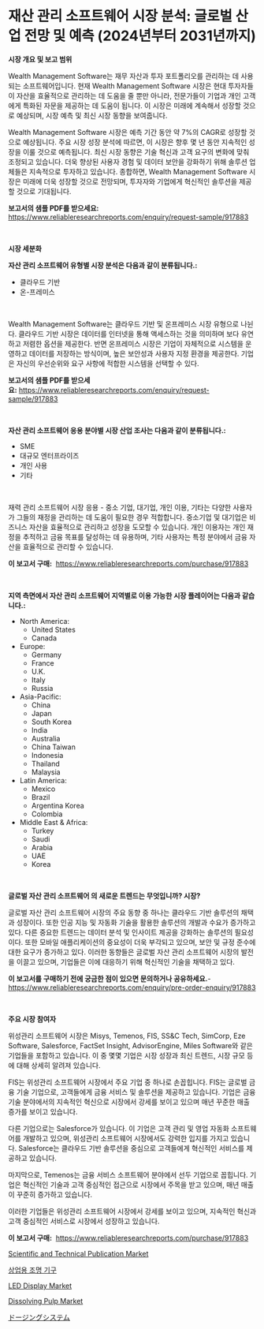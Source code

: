 <p><h1>재산 관리 소프트웨어 시장 분석: 글로벌 산업 전망 및 예측 (2024년부터 2031년까지)</h1></p><p><strong>시장 개요 및 보고 범위</strong></p>
<p><p>Wealth Management Software는 재무 자산과 투자 포트폴리오를 관리하는 데 사용되는 소프트웨어입니다. 현재 Wealth Management Software 시장은 현대 투자자들이 자산을 효율적으로 관리하는 데 도움을 줄 뿐만 아니라, 전문가들이 기업과 개인 고객에게 특화된 자문을 제공하는 데 도움이 됩니다. 이 시장은 미래에 계속해서 성장할 것으로 예상되며, 시장 예측 및 최신 시장 동향을 보여줍니다.</p><p>Wealth Management Software 시장은 예측 기간 동안 약 7%의 CAGR로 성장할 것으로 예상됩니다. 주요 시장 성장 분석에 따르면, 이 시장은 향후 몇 년 동안 지속적인 성장을 이룰 것으로 예측됩니다. 최신 시장 동향은 기술 혁신과 고객 요구의 변화에 맞춰 조정되고 있습니다. 더욱 향상된 사용자 경험 및 데이터 보안을 강화하기 위해 솔루션 업체들은 지속적으로 투자하고 있습니다. 종합하면, Wealth Management Software 시장은 미래에 더욱 성장할 것으로 전망되며, 투자자와 기업에게 혁신적인 솔루션을 제공할 것으로 기대됩니다.</p></p>
<p><strong>보고서의 샘플 PDF를 받으세요:</strong> <a href="https://www.reliableresearchreports.com/enquiry/request-sample/917883">https://www.reliableresearchreports.com/enquiry/request-sample/917883</a></p>
<p>&nbsp;</p>
<p><strong>시장 세분화</strong></p>
<p><strong>자산 관리 소프트웨어 유형별 시장 분석은 다음과 같이 분류됩니다.:</strong></p>
<p><ul><li>클라우드 기반</li><li>온-프레미스</li></ul></p>
<p>&nbsp;</p>
<p><p>Wealth Management Software는 클라우드 기반 및 온프레미스 시장 유형으로 나뉜다. 클라우드 기반 시장은 데이터를 인터넷을 통해 액세스하는 것을 의미하며 보다 유연하고 저렴한 옵션을 제공한다. 반면 온프레미스 시장은 기업이 자체적으로 시스템을 운영하고 데이터를 저장하는 방식이며, 높은 보안성과 사용자 지정 환경을 제공한다. 기업은 자신의 우선순위와 요구 사항에 적합한 시스템을 선택할 수 있다.</p></p>
<p><strong>보고서의 샘플 PDF를 받으세요:</strong>&nbsp;<a href="https://www.reliableresearchreports.com/enquiry/request-sample/917883">https://www.reliableresearchreports.com/enquiry/request-sample/917883</a></p>
<p>&nbsp;</p>
<p><strong> 자산 관리 소프트웨어 응용 분야별 시장 산업 조사는 다음과 같이 분류됩니다.:</strong></p>
<p><ul><li>SME</li><li>대규모 엔터프라이즈</li><li>개인 사용</li><li>기타</li></ul></p>
<p>&nbsp;</p>
<p><p>재력 관리 소프트웨어 시장 응용 - 중소 기업, 대기업, 개인 이용, 기타는 다양한 사용자가 그들의 재정을 관리하는 데 도움이 필요한 경우 적합합니다. 중소기업 및 대기업은 비즈니스 자산을 효율적으로 관리하고 성장을 도모할 수 있습니다. 개인 이용자는 개인 재정을 추적하고 금융 목표를 달성하는 데 유용하며, 기타 사용자는 특정 분야에서 금융 자산을 효율적으로 관리할 수 있습니다.</p></p>
<p><strong>이 보고서 구매:</strong>&nbsp; <a href="https://www.reliableresearchreports.com/purchase/917883">https://www.reliableresearchreports.com/purchase/917883</a></p>
<p>&nbsp;</p>
<p><strong>지역 측면에서 자산 관리 소프트웨어 지역별로 이용 가능한 시장 플레이어는 다음과 같습니다.:</strong></p>
<p><ul>
    <li>
        North America:
        <ul>
            <li>United States</li>
            <li>Canada</li>
        </ul>
    </li>
    <li>
        Europe:
        <ul>
            <li>Germany</li>
            <li>France</li>
            <li>U.K.</li>
            <li>Italy</li>
            <li>Russia</li>
        </ul>
    </li>
    <li>
        Asia-Pacific:
        <ul>
            <li>China</li>
            <li>Japan</li>
            <li>South Korea</li>
            <li>India</li>
            <li>Australia</li>
            <li>China Taiwan</li>
            <li>Indonesia</li>
            <li>Thailand</li>
            <li>Malaysia</li>
        </ul>
    </li>
    <li>
        Latin America:
        <ul>
            <li>Mexico</li>
            <li>Brazil</li>
            <li>Argentina Korea</li>
            <li>Colombia</li>
        </ul>
    </li>
    <li>
        Middle East & Africa:
        <ul>
            <li>Turkey</li>
            <li>Saudi</li>
            <li>Arabia</li>
            <li>UAE</li>
            <li>Korea</li>
        </ul>
    </li>
    </ul></p>
<p>&nbsp;</p>
<p><strong>글로벌 자산 관리 소프트웨어 의 새로운 트렌드는 무엇입니까? 시장?</strong></p>
<p><p>글로벌 자산 관리 소프트웨어 시장의 주요 동향 중 하나는 클라우드 기반 솔루션의 채택과 성장이다. 또한 인공 지능 및 자동화 기술을 활용한 솔루션의 개발과 수요가 증가하고 있다. 다른 중요한 트렌드는 데이터 분석 및 인사이트 제공을 강화하는 솔루션의 필요성이다. 또한 모바일 애플리케이션의 중요성이 더욱 부각되고 있으며, 보안 및 규정 준수에 대한 요구가 증가하고 있다. 이러한 동향들은 글로벌 자산 관리 소프트웨어 시장의 발전을 이끌고 있으며, 기업들은 이에 대응하기 위해 혁신적인 기술을 채택하고 있다.</p></p>
<p><strong>이 보고서를 구매하기 전에 궁금한 점이 있으면 문의하거나 공유하세요.</strong>- <a href="https://www.reliableresearchreports.com/enquiry/pre-order-enquiry/917883">https://www.reliableresearchreports.com/enquiry/pre-order-enquiry/917883</a></p>
<p>&nbsp;</p>
<p><strong>주요 시장 참여자</strong></p>
<p><p>위성관리 소프트웨어 시장은 Misys, Temenos, FIS, SS&C Tech, SimCorp, Eze Software, Salesforce, FactSet Insight, AdvisorEngine, Miles Software와 같은 기업들을 포함하고 있습니다. 이 중 몇몇 기업은 시장 성장과 최신 트렌드, 시장 규모 등에 대해 상세히 알려져 있습니다.</p><p>FIS는 위성관리 소프트웨어 시장에서 주요 기업 중 하나로 손꼽힙니다. FIS는 글로벌 금융 기술 기업으로, 고객들에게 금융 서비스 및 솔루션을 제공하고 있습니다. 기업은 금융 기술 분야에서의 지속적인 혁신으로 시장에서 강세를 보이고 있으며 매년 꾸준한 매출 증가를 보이고 있습니다.</p><p>다른 기업으로는 Salesforce가 있습니다. 이 기업은 고객 관리 및 영업 자동화 소프트웨어를 개발하고 있으며, 위성관리 소프트웨어 시장에서도 강력한 입지를 가지고 있습니다. Salesforce는 클라우드 기반 솔루션을 중심으로 고객들에게 혁신적인 서비스를 제공하고 있습니다.</p><p>마지막으로, Temenos는 금융 서비스 소프트웨어 분야에서 선두 기업으로 꼽힙니다. 기업은 혁신적인 기술과 고객 중심적인 접근으로 시장에서 주목을 받고 있으며, 매년 매출이 꾸준히 증가하고 있습니다.</p><p>이러한 기업들은 위성관리 소프트웨어 시장에서 강세를 보이고 있으며, 지속적인 혁신과 고객 중심적인 서비스로 시장에서 성장하고 있습니다.</p></p>
<p><strong>이 보고서 구매:</strong>&nbsp;&nbsp;<a href="https://www.reliableresearchreports.com/purchase/917883">https://www.reliableresearchreports.com/purchase/917883</a></p>
<p><p><a href="https://glittery-fuchsia-86a.notion.site/Scientific-and-Technical-Publication-Market-Dynamics-2024-2031-Also-about-Its-Market-Trends-Projec-1e2df5affc1d4164af371e59075f35b7">Scientific and Technical Publication Market</a></p><p><a href="https://medium.com/@stephenarmstrong52/%EC%83%81%EC%97%85-%EC%A1%B0%EB%AA%85%EA%B8%B0%EA%B5%AC-%EC%8B%9C%EC%9E%A5-%EB%A9%94%ED%8A%B8%EB%A6%AD-%ED%95%B4%EC%84%9D-%EC%8B%9C%EC%9E%A5-%EC%A0%90%EC%9C%A0%EC%9C%A8-%ED%8A%B8%EB%A0%8C%EB%93%9C-%EB%B0%8F-%EC%84%B1%EC%9E%A5-%ED%8C%A8%ED%84%B4-372ce4399ec1">상업용 조명 기구</a></p><p><a href="https://view.publitas.com/reportprime-1/led-display-market-size-growth-outlook-from-2024-to-2031-projecting-at-markets-trends-analysis-by-application-regional-outlook-and-revenue/">LED Display Market</a></p><p><a href="https://view.publitas.com/reportprime-1/insights-into-dissolving-pulp-market-size-analysing-market-share-trends-and-growth-from-2024-to-2031/">Dissolving Pulp Market</a></p><p><a href="https://medium.com/@marlonblick/%E6%8A%95%E8%96%AC%E3%82%B7%E3%82%B9%E3%83%86%E3%83%A0%E5%B8%82%E5%A0%B4%E3%81%AE%E8%A6%8F%E6%A8%A1%E3%81%A8%E5%B8%82%E5%A0%B4%E5%8B%95%E5%90%91-%E5%AE%8C%E5%85%A8%E3%81%AA%E7%94%A3%E6%A5%AD%E6%A6%82%E8%A6%81-2024%E5%B9%B4%E3%81%8B%E3%82%892031%E5%B9%B4%E3%81%BE%E3%81%A7-3de4ce968c5c">ドージングシステム</a></p></p>
